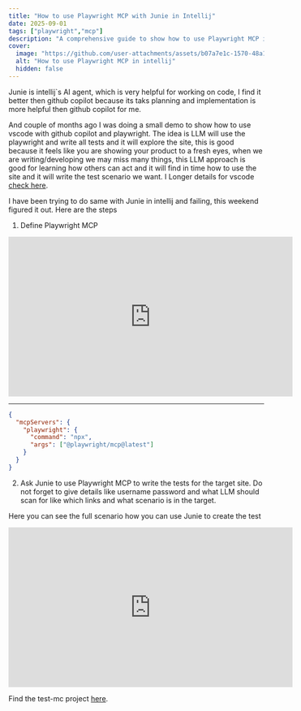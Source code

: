 ```yaml
---
title: "How to use Playwright MCP with Junie in Intellij"
date: 2025-09-01
tags: ["playwright","mcp"]
description: "A comprehensive guide to show how to use Playwright MCP inside intellij with Junie"
cover:
  image: "https://github.com/user-attachments/assets/b07a7e1c-1570-48a1-b75b-47250775223d"
  alt: "How to use Playwright MCP in intellij"
  hidden: false
---
```

Junie is intellij`s AI agent, which is very helpful for working on code, I find it better then github copilot because its taks planning and implementation is more helpful then github copilot for me.

And couple of months ago I was doing a small demo to show how to use vscode with github copilot and playwright. The idea is LLM will use the playwright and write all tests and it will explore the site, this is good because it feels like you are showing your product to a fresh eyes, when we are writing/developing we may miss many things, this LLM approach is good for learning how others can act and it will find in time how to use the site and it will write the test scenario we want. I Longer details for vscode [check here](https://www.youtube.com/watch?v=zyOJfGtJ3Rw).

I have been trying to do same with Junie in intellij and failing, this weekend figured it out. Here are the steps

1. Define Playwright MCP 

<iframe width="560" height="315" src="https://www.youtube.com/embed/qrWdIXnn6ck?si=SgdDgTwxyz4YEW2L" title="YouTube video player" frameborder="0" allow="accelerometer; autoplay; clipboard-write; encrypted-media; gyroscope; picture-in-picture; web-share" referrerpolicy="strict-origin-when-cross-origin" allowfullscreen></iframe>

---

```json
{
  "mcpServers": {
    "playwright": {
      "command": "npx",
      "args": ["@playwright/mcp@latest"]
    }
  }
}
```

2. Ask Junie to use Playwright MCP to write the tests for the target site. Do not forget to give details like username password and what LLM should scan for like which links and what scenario is in the target. 

Here you can see the full scenario how you can use Junie to create the test

<iframe width="560" height="315" src="https://www.youtube.com/embed/L3A7dMY4cmk?si=TXcnpqr4iydMtjSx" title="YouTube video player" frameborder="0" allow="accelerometer; autoplay; clipboard-write; encrypted-media; gyroscope; picture-in-picture; web-share" referrerpolicy="strict-origin-when-cross-origin" allowfullscreen></iframe>

Find the test-mc project [here](https://github.com/ozkanpakdil/nodejs-projects/tree/master/test-mcp).